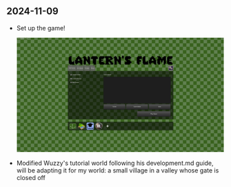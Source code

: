 ## 2024-11-09

- Set up the game!

  ![First render of game with custom header image](firstBanner.png)

- Modified Wuzzy's tutorial world following his development.md guide, will be adapting it for my world: a small village in a valley whose gate is closed off
